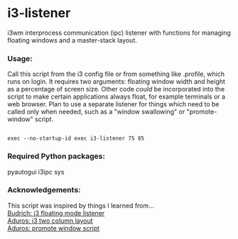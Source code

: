 # i3-listener
i3wm interprocess communication (ipc) listener with functions for managing floating windows and a master-stack layout.

### Usage:
Call this script from the i3 config file or from something like .profile, which runs on login.  It requires two arguments: floating window width and height as a percentage of screen size.  Other code _could_ be incorporated into the script to make certain applications always float, for example terminals or a web browser.  Plan to use a separate listener for things which need to be called only when needed, such as a "window swallowing" or "promote-window" script.

<code>
exec --no-startup-id exec i3-listener 75 85
</code>

### Required Python packages:
pyautogui
i3ipc
sys

### Acknowledgements:
This script was inspired by things I learned from...  
[Budrich: i3 floating mode listener](https://github.com/budRich/i3ipc-python/blob/master/examples/floating-mode.py)  
[Aduros: i3 two column layout](https://github.com/aduros/dotfiles/blob/master/home/.config/i3/column-layout)  
[Aduros: promote window script](https://github.com/aduros/dotfiles/blob/master/home/.config/i3/promote-window)  
